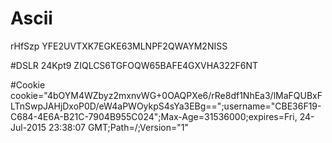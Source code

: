 # Ascii
rHfSzp
YFE2UVTXK7EGKE63MLNPF2QWAYM2NISS

#DSLR
24Kpt9
ZIQLCS6TGFOQW65BAFE4GXVHA322F6NT

#Cookie
cookie="4bOYM4WZbyz2mxnvWG+0OAQPXe6/rRe8df1NhEa3/lMaFQUBxFLTnSwpJAHjDxoP0D/eW4aPWOykpS4sYa3EBg==";username="CBE36F19-C684-4E6A-B21C-7904B955C024";Max-Age=31536000;expires=Fri, 
24-Jul-2015 
23:38:07 GMT;Path=/;Version="1"
